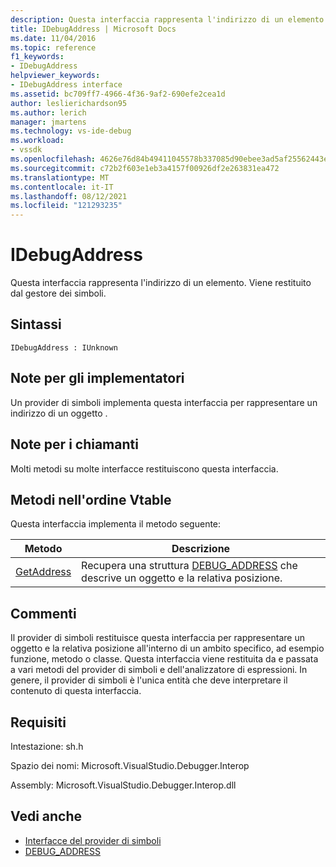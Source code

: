 ```yaml
---
description: Questa interfaccia rappresenta l'indirizzo di un elemento.
title: IDebugAddress | Microsoft Docs
ms.date: 11/04/2016
ms.topic: reference
f1_keywords:
- IDebugAddress
helpviewer_keywords:
- IDebugAddress interface
ms.assetid: bc709ff7-4966-4f36-9af2-690efe2cea1d
author: leslierichardson95
ms.author: lerich
manager: jmartens
ms.technology: vs-ide-debug
ms.workload:
- vssdk
ms.openlocfilehash: 4626e76d84b49411045578b337085d90ebee3ad5af25562443e6382801a8ac8c
ms.sourcegitcommit: c72b2f603e1eb3a4157f00926df2e263831ea472
ms.translationtype: MT
ms.contentlocale: it-IT
ms.lasthandoff: 08/12/2021
ms.locfileid: "121293235"
---
```

# <a name="idebugaddress"></a>IDebugAddress
Questa interfaccia rappresenta l'indirizzo di un elemento. Viene restituito dal gestore dei simboli.

## <a name="syntax"></a>Sintassi

```
IDebugAddress : IUnknown
```

## <a name="notes-for-implementers"></a>Note per gli implementatori
 Un provider di simboli implementa questa interfaccia per rappresentare un indirizzo di un oggetto .

## <a name="notes-for-callers"></a>Note per i chiamanti
 Molti metodi su molte interfacce restituiscono questa interfaccia.

## <a name="methods-in-vtable-order"></a>Metodi nell'ordine Vtable
 Questa interfaccia implementa il metodo seguente:

|Metodo|Descrizione|
|------------|-----------------|
|[GetAddress](../../../extensibility/debugger/reference/idebugaddress-getaddress.md)|Recupera una struttura [DEBUG_ADDRESS](../../../extensibility/debugger/reference/debug-address.md) che descrive un oggetto e la relativa posizione.|

## <a name="remarks"></a>Commenti
 Il provider di simboli restituisce questa interfaccia per rappresentare un oggetto e la relativa posizione all'interno di un ambito specifico, ad esempio funzione, metodo o classe. Questa interfaccia viene restituita da e passata a vari metodi del provider di simboli e dell'analizzatore di espressioni. In genere, il provider di simboli è l'unica entità che deve interpretare il contenuto di questa interfaccia.

## <a name="requirements"></a>Requisiti
 Intestazione: sh.h

 Spazio dei nomi: Microsoft.VisualStudio.Debugger.Interop

 Assembly: Microsoft.VisualStudio.Debugger.Interop.dll

## <a name="see-also"></a>Vedi anche
- [Interfacce del provider di simboli](../../../extensibility/debugger/reference/symbol-provider-interfaces.md)
- [DEBUG_ADDRESS](../../../extensibility/debugger/reference/debug-address.md)
